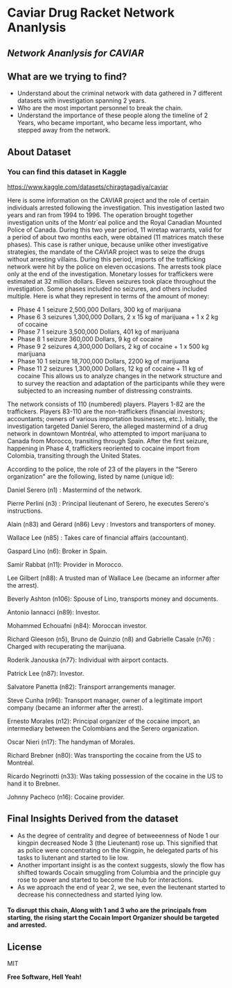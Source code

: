 # Caviar Drug Racket Network Ananlysis
## _Network Ananlysis for CAVIAR_

## What are we trying to find?
- Understand about the criminal network with data gathered in 7 different datasets with investigation spanning 2 years.
- Who are the most important personnel to break the chain.
- Understand the importance of these people along the timeline of 2 Years, who became important, who became less important, who stepped away from the network.

## About Dataset
### You can find this dataset in Kaggle 
https://www.kaggle.com/datasets/chiragtagadiya/caviar

Here is some information on the CAVIAR project and the role of certain individuals arrested following the investigation. This investigation lasted two years and ran from 1994 to 1996. The operation brought together investigation units of the Montr´eal police and the Royal Canadian Mounted Police of Canada. During this two year period, 11 wiretap warrants, valid for a period of about two months each, were obtained (11 matrices match these phases). This case is rather unique, because unlike other investigative strategies, the mandate of the CAVIAR project was to seize the drugs without arresting villains. During this period, imports of the trafficking network were hit by the police on eleven occasions. The arrests took place only at the end of the investigation. Monetary losses for traffickers were estimated at 32 million dollars. Eleven seizures took place throughout the investigation. Some phases included no seizures, and others included multiple. Here is what they represent in terms of the amount of money:
- Phase 4 1 seizure 2,500,000 Dollars, 300 kg of marijuana
- Phase 6 3 seizures 1,300,000 Dollars, 2 x 15 kg of marijuana + 1 x 2 kg of cocaine
- Phase 7 1 seizure 3,500,000 Dollars, 401 kg of marijuana
- Phase 8 1 seizure 360,000 Dollars, 9 kg of cocaine
- Phase 9 2 seizures 4,300,000 Dollars, 2 kg of cocaine + 1 x 500 kg marijuana
- Phase 10 1 seizure 18,700,000 Dollars, 2200 kg of marijuana
- Phase 11 2 seizures 1,300,000 Dollars, 12 kg of cocaine + 11 kg of cocaine
This allows us to analyze changes in the network structure and to survey the reaction and adaptation of the participants while they were subjected to an increasing number of distressing constraints.

The network consists of 110 (numbered) players. Players 1-82 are the traffickers. Players 83-110 are the non-traffickers (financial investors; accountants; owners of various importation businesses, etc.). Initially, the investigation targeted Daniel Serero, the alleged mastermind of a drug network in downtown Montréal, who attempted to import marijuana to Canada from Morocco, transiting through Spain. After the first seizure, happening in Phase 4, traffickers reoriented to cocaine import from Colombia, transiting through the United States.

According to the police, the role of 23 of the players in the “Serero organization" are the following, listed by name (unique id):

Daniel Serero (n1) : Mastermind of the network.

Pierre Perlini (n3) : Principal lieutenant of Serero, he executes Serero's instructions.

Alain (n83) and Gérard (n86) Levy : Investors and transporters of money.

Wallace Lee (n85) : Takes care of financial affairs (accountant).

Gaspard Lino (n6): Broker in Spain.

Samir Rabbat (n11): Provider in Morocco.

Lee Gilbert (n88): A trusted man of Wallace Lee (became an informer after the arrest).

Beverly Ashton (n106): Spouse of Lino, transports money and documents.

Antonio Iannacci (n89): Investor.

Mohammed Echouafni (n84): Moroccan investor.

Richard Gleeson (n5), Bruno de Quinzio (n8) and Gabrielle Casale (n76) : Charged with recuperating the marijuana.

Roderik Janouska (n77): Individual with airport contacts.

Patrick Lee (n87): Investor.

Salvatore Panetta (n82): Transport arrangements manager.

Steve Cunha (n96): Transport manager, owner of a legitimate import company (became an informer after the arrest).

Ernesto Morales (n12): Principal organizer of the cocaine import, an intermediary between the Colombians and the Serero organization.

Oscar Nieri (n17): The handyman of Morales.

Richard Brebner (n80): Was transporting the cocaine from the US to Montréal.

Ricardo Negrinotti (n33): Was taking possession of the cocaine in the US to hand it to Brebner.

Johnny Pacheco (n16): Cocaine provider.


## Final Insights Derived from the dataset
- As the degree of centrality and degree of betweeenness of Node 1 our kingpin decreased Node 3 (the Lieutenant) rose up. This signified that as police were concentrating on the Kingpin, he delegated parts of his tasks to liutenant and started to lie low.
- Another important insight is as the context suggests, slowly the flow has shifted towards Cocain smuggling from Columbia and the principle guy rose to power and started to become the hub for interactions.
- As we approach the end of year 2, we see, even the lieutenant started to decrease his connectedness and started lying low.

#### To disrupt this chain, Along with 1 and 3 who are the principals from starting, the rising start the Cocain Import Organizer should be targeted and arrested.

## License

MIT

**Free Software, Hell Yeah!**
